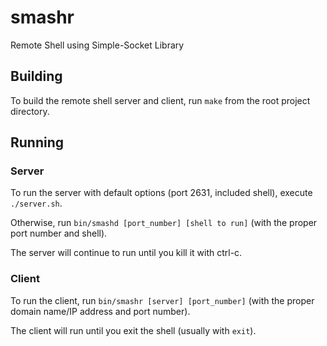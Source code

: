 # smashr
Remote Shell using Simple-Socket Library

## Building
To build the remote shell server and client, run `make` from the root project directory.

## Running
### Server
To run the server with default options (port 2631, included shell), execute `./server.sh`.

Otherwise, run `bin/smashd [port_number] [shell to run]` (with the proper port number and shell).

The server will continue to run until you kill it with ctrl-c.

### Client
To run the client, run `bin/smashr [server] [port_number]` (with the proper domain name/IP address and port number).

The client will run until you exit the shell (usually with `exit`).
